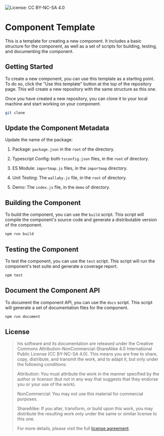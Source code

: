 ![License: CC BY-NC-SA 4.0](https://flat.badgen.net/static/license/CC-BY-NC-SA-4.0/green)

# Component Template

This is a template for creating a new component. It includes a basic structure for the component, as well as a set of scripts for building, testing, and documenting the component.

## Getting Started

To create a new component, you can use this template as a starting point. To do so, click the "Use this template" button at the top of the repository page. This will create a new repository with the same structure as this one.

Once you have created a new repository, you can clone it to your local machine and start working on your component.

```bash
git clone
```

## Update the Component Metadata

Update the name of the package:

1. Package: `package.json` in the `root` of the directory.

2. Typescript Config: both `tsconfig.json` files, in the `root` of directory.

3. ES Module: `importmap.js` files, in the `importmap` directory.

4. Unit Testing: The `wallaby.js` file, in the `root` of directory.

5. Demo: The `index.js` file, in the `demo` of directory.

## Building the Component

To build the component, you can use the `build` script. This script will compile the component's source code and generate a distributable version of the component.

```bash
npm run build
```

## Testing the Component

To test the component, you can use the `test` script. This script will run the component's test suite and generate a coverage report.

```bash
npm test
```

## Document the Component API

To document the component API, you can use the `docs` script. This script will generate a set of documentation files for the component.

```bash
npm run document
```

## License

> his software and its documentation are released under the Creative Commons Attribution-NonCommercial-ShareAlike 4.0 International Public License (CC BY-NC-SA 4.0). This means you are free to share, copy, distribute, and transmit the work, and to adapt it, but only under the following conditions:
>
> Attribution: You must attribute the work in the manner specified by the author or licensor (but not in any way that suggests that they endorse you or your use of the work).
>
> NonCommercial: You may not use this material for commercial purposes.
>
> ShareAlike: If you alter, transform, or build upon this work, you may distribute the resulting work only under the same or similar license to this one.
>
> For more details, please visit the full [license agreement](https://creativecommons.org/licenses/by-nc-sa/4.0/).
